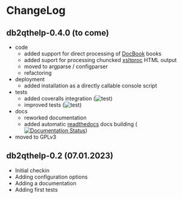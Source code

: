 # ChangeLog

## db2qthelp-0.4.0 (to come)

* code
    * added support for direct processing of [DocBook](https://docbook.org/) books
    * added suport for processing chuncked [xsltproc](https://gitlab.gnome.org/GNOME/libxslt) HTML output
    * moved to argparse / configparser
    * refactoring
* deployment
    * added installation as a directly callable console script
* tests
    * added coveralls integration (![test](https://github.com/dkrajzew/db2qthelp/actions/workflows/test.yml/badge.svg))
    * improved tests (![test](https://github.com/dkrajzew/db2qthelp/actions/workflows/test.yml/badge.svg))
* docs
    * reworked documentation
    * added automatic [readthedocs](https://db2qthelp.readthedocs.io/) docs building ([![Documentation Status](https://readthedocs.org/projects/db2qthelp/badge/?version=latest)](https://db2qthelp.readthedocs.io/en/latest/?badge=latest))
* moved to GPLv3


## db2qthelp-0.2 (07.01.2023)

* Initial checkin
* Adding configuration options
* Adding a documentation
* Adding first tests





